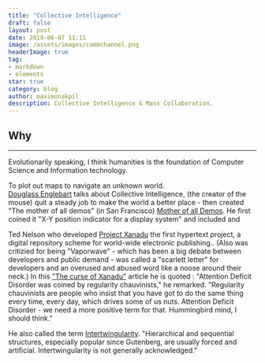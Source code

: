 ```yaml
---
title: "Collective Intelligence"
draft: false
layout: post
date: 2019-06-07 11:11
image: /assets/images/commchannel.png
headerImage: true
tag:
- markdown
- elements
star: true
category: blog
author: maximonakpil
description: Collective Intelligence & Mass Collaboration.
---
```


## Why


---
Evolutionarily speaking, I think humanities is the foundation of Computer Science and Information technology.

To plot out maps to navigate an unknown world.  
[Douglass Englebart](https://en.wikipedia.org/wiki/Douglas_Engelbart)
 talks about Collective Intelligence, (the creator of the mouse) quit a steady job to make the world a better place - then
 created "The mother of all demos" (in San Francisco) [Mother of all Demos](https://en.wikipedia.org/wiki/The_Mother_of_All_Demos).
 He first coined it "X-Y position indicator for a display system" and included and


Ted Nelson who developed [Project Xanadu](https://en.wikipedia.org/wiki/Project_Xanadu) the first hypertext project, a digital repository scheme for world-wide electronic publishing.. (Also was critizied for being "Vaporwave" - which has been a big debate between developers and public demand - was called a "scarlett letter" for developers and an overused and abused word like a noose around their neck.)
In this ["The curse of Xanadu"](https://www.wired.com/1995/06/xanadu/) article he is quoted :
 "Attention Deficit Disorder was coined by regularity chauvinists," he remarked. "Regularity chauvinists are people who insist that you have got to do the same thing every time, every day, which drives some of us nuts. Attention Deficit Disorder - we need a more positive term for that. Hummingbird mind, I should think."

He also called the term [Intertwingularity](https://en.wikipedia.org/wiki/Intertwingularity).
 "Hierarchical and sequential structures, especially popular since Gutenberg, are usually forced and artificial. Intertwingularity is not generally acknowledged."
